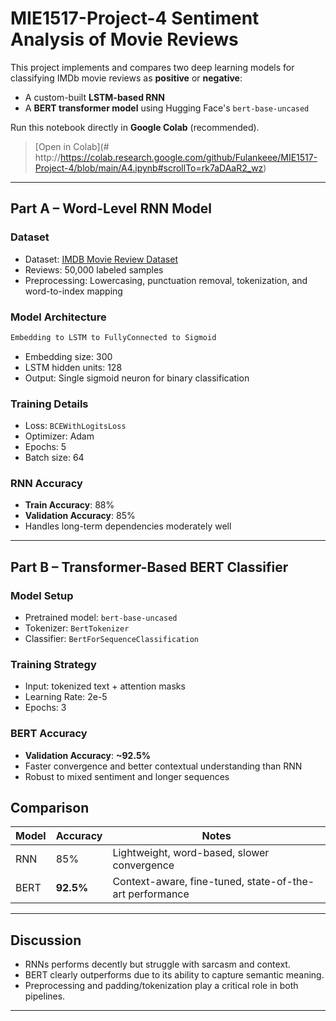# MIE1517-Project-4 Sentiment Analysis of Movie Reviews

This project implements and compares two deep learning models for classifying IMDb movie reviews as **positive** or **negative**:
- A custom-built **LSTM-based RNN**
- A **BERT transformer model** using Hugging Face's `bert-base-uncased`

Run this notebook directly in **Google Colab** (recommended).
> [Open in Colab](# http://https://colab.research.google.com/github/Fulankeee/MIE1517-Project-4/blob/main/A4.ipynb#scrollTo=rk7aDAaR2_wz)
---

## Part A – Word-Level RNN Model

### Dataset
- Dataset: [IMDB Movie Review Dataset](https://ai.stanford.edu/~amaas/data/sentiment/)
- Reviews: 50,000 labeled samples
- Preprocessing: Lowercasing, punctuation removal, tokenization, and word-to-index mapping

### Model Architecture

```python
Embedding to LSTM to FullyConnected to Sigmoid
```
- Embedding size: 300
- LSTM hidden units: 128
- Output: Single sigmoid neuron for binary classification

### Training Details
- Loss: `BCEWithLogitsLoss`
- Optimizer: Adam
- Epochs: 5
- Batch size: 64

### RNN Accuracy
- **Train Accuracy**: 88%
- **Validation Accuracy**: 85%
- Handles long-term dependencies moderately well
---

## Part B – Transformer-Based BERT Classifier

### Model Setup
- Pretrained model: `bert-base-uncased`
- Tokenizer: `BertTokenizer`
- Classifier: `BertForSequenceClassification`

### Training Strategy
- Input: tokenized text + attention masks
- Learning Rate: 2e-5
- Epochs: 3

### BERT Accuracy
- **Validation Accuracy**: **~92.5%**
- Faster convergence and better contextual understanding than RNN
- Robust to mixed sentiment and longer sequences

## Comparison

| Model | Accuracy | Notes |
|-------|----------|-------|
| RNN   | 85%     | Lightweight, word-based, slower convergence |
| BERT  | **92.5%**| Context-aware, fine-tuned, state-of-the-art performance |

---

## Discussion
- RNNs performs decently but struggle with sarcasm and context.
- BERT clearly outperforms due to its ability to capture semantic meaning.
- Preprocessing and padding/tokenization play a critical role in both pipelines.

---
